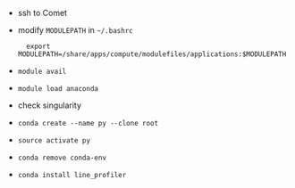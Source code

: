 * ssh to Comet
* modify `MODULEPATH` in `~/.bashrc`

        export MODULEPATH=/share/apps/compute/modulefiles/applications:$MODULEPATH

* `module avail`
* `module load anaconda`
* check singularity
* `conda create --name py --clone root`
* `source activate py`
* `conda remove conda-env`
* `conda install line_profiler`
